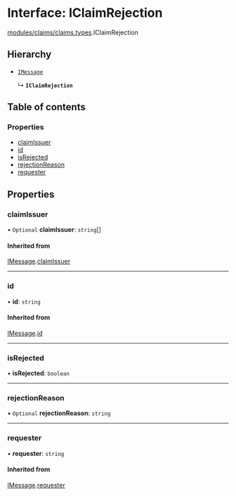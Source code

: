 # Interface: IClaimRejection

[modules/claims/claims.types](../modules/modules_claims_claims_types.md).IClaimRejection

## Hierarchy

- [`IMessage`](modules_messaging_messaging_types.IMessage.md)

  ↳ **`IClaimRejection`**

## Table of contents

### Properties

- [claimIssuer](modules_claims_claims_types.IClaimRejection.md#claimissuer)
- [id](modules_claims_claims_types.IClaimRejection.md#id)
- [isRejected](modules_claims_claims_types.IClaimRejection.md#isrejected)
- [rejectionReason](modules_claims_claims_types.IClaimRejection.md#rejectionreason)
- [requester](modules_claims_claims_types.IClaimRejection.md#requester)

## Properties

### claimIssuer

• `Optional` **claimIssuer**: `string`[]

#### Inherited from

[IMessage](modules_messaging_messaging_types.IMessage.md).[claimIssuer](modules_messaging_messaging_types.IMessage.md#claimissuer)

___

### id

• **id**: `string`

#### Inherited from

[IMessage](modules_messaging_messaging_types.IMessage.md).[id](modules_messaging_messaging_types.IMessage.md#id)

___

### isRejected

• **isRejected**: `boolean`

___

### rejectionReason

• `Optional` **rejectionReason**: `string`

___

### requester

• **requester**: `string`

#### Inherited from

[IMessage](modules_messaging_messaging_types.IMessage.md).[requester](modules_messaging_messaging_types.IMessage.md#requester)
